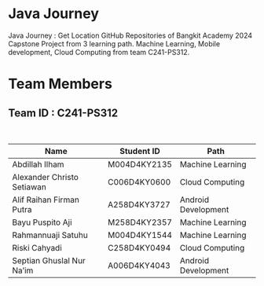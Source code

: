 # Java Journey

Java Journey : Get Location GitHub Repositories of Bangkit Academy 2024 Capstone Project from 3 learning path. Machine Learning, Mobile development, Cloud Computing from team C241-PS312.

# Team Members

## Team ID : C241-PS312

<br>

| Name                       | Student ID   | Path                |
| -------------------------- | ------------ | ------------------- |
| Abdillah Ilham             | M004D4KY2135 | Machine Learning    |
| Alexander Christo Setiawan | C006D4KY0600 | Cloud Computing     |
| Alif Raihan Firman Putra   | A258D4KY3727 | Android Development |
| Bayu Puspito Aji           | M258D4KY2357 | Machine Learning    |
| Rahmannuaji Satuhu         | M004D4KY1544 | Machine Learning    |
| Riski Cahyadi              | C258D4KY0494 | Cloud Computing     |
| Septian Ghuslal Nur Na’im  | A006D4KY4043 | Android Development |

<br>
